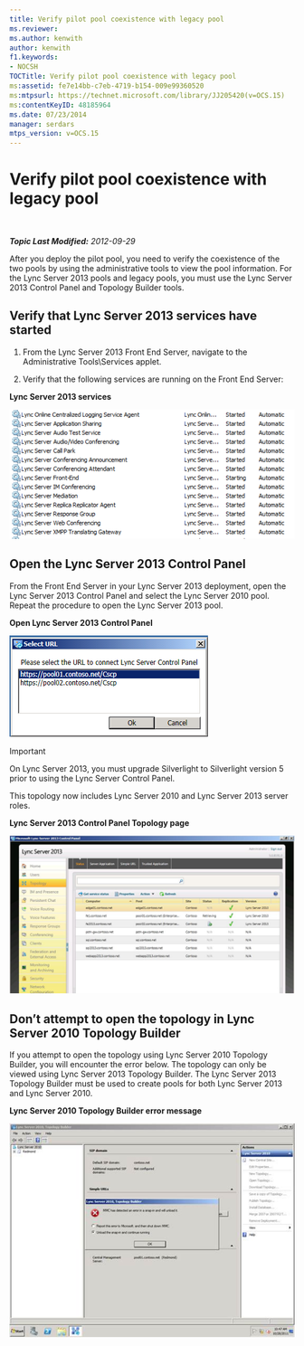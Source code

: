 ```yaml
---
title: Verify pilot pool coexistence with legacy pool
ms.reviewer: 
ms.author: kenwith
author: kenwith
f1.keywords:
- NOCSH
TOCTitle: Verify pilot pool coexistence with legacy pool
ms:assetid: fe7e14bb-c7eb-4719-b154-009e99360520
ms:mtpsurl: https://technet.microsoft.com/library/JJ205420(v=OCS.15)
ms:contentKeyID: 48185964
ms.date: 07/23/2014
manager: serdars
mtps_version: v=OCS.15
---
```


<div data-xmlns="http://www.w3.org/1999/xhtml">

<div class="topic" data-xmlns="http://www.w3.org/1999/xhtml" data-msxsl="urn:schemas-microsoft-com:xslt" data-cs="http://msdn.microsoft.com/">

<div data-asp="http://msdn2.microsoft.com/asp">

# Verify pilot pool coexistence with legacy pool

</div>

<div id="mainSection">

<div id="mainBody">

<span> </span>

_**Topic Last Modified:** 2012-09-29_

After you deploy the pilot pool, you need to verify the coexistence of the two pools by using the administrative tools to view the pool information. For the Lync Server 2013 pools and legacy pools, you must use the Lync Server 2013 Control Panel and Topology Builder tools.

<div>

## Verify that Lync Server 2013 services have started

1.  From the Lync Server 2013 Front End Server, navigate to the Administrative Tools\\Services applet.

2.  Verify that the following services are running on the Front End Server:

**Lync Server 2013 services**

![List of Lync Server Services Started](images/JJ205420.cfff9385-6bf6-461c-982c-e727c9f20b70(OCS.15).png "List of Lync Server Services Started")

</div>

<div>

## Open the Lync Server 2013 Control Panel

From the Front End Server in your Lync Server 2013 deployment, open the Lync Server 2013 Control Panel and select the Lync Server 2010 pool. Repeat the procedure to open the Lync Server 2013 pool.

**Open Lync Server 2013 Control Panel**

![Select URL dialog box](images/JJ205420.b1f8e650-9c3c-4563-a403-5069f198342f(OCS.15).png "Select URL dialog box")

<div>


> [!IMPORTANT]  
> On Lync Server 2013, you must upgrade Silverlight to Silverlight version 5 prior to using the Lync Server Control Panel.



</div>

This topology now includes Lync Server 2010 and Lync Server 2013 server roles.

**Lync Server 2013 Control Panel Topology page**

![Lync Server Control Panel - Topology page](images/JJ205420.4ed1cc7a-cb3e-42f6-82e2-6d4d71d19352(OCS.15).jpg "Lync Server Control Panel - Topology page")

</div>

<div>

## Don’t attempt to open the topology in Lync Server 2010 Topology Builder

If you attempt to open the topology using Lync Server 2010 Topology Builder, you will encounter the error below. The topology can only be viewed using Lync Server 2013 Topology Builder. The Lync Server 2013 Topology Builder must be used to create pools for both Lync Server 2013 and Lync Server 2010.

**Lync Server 2010 Topology Builder error message**

![Lync Server Topology Builder MMC Snap Error](images/JJ205420.f6666343-c348-4d81-ae0e-6ba5a44e16c4(OCS.15).png "Lync Server Topology Builder MMC Snap Error")

</div>

</div>

<span> </span>

</div>

</div>

</div>

